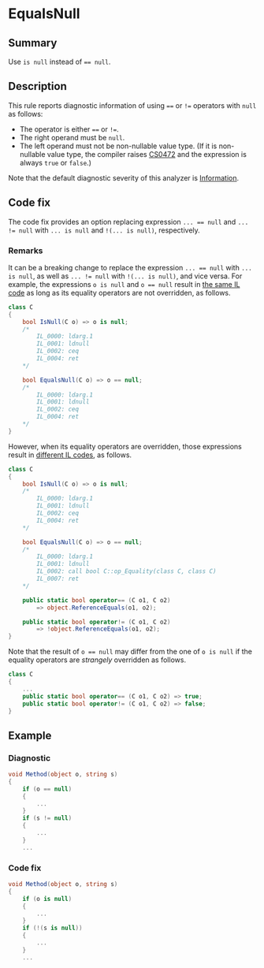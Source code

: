# EqualsNull

## Summary

Use `is null` instead of `== null`.

## Description

This rule reports diagnostic information of using `==` or `!=` operators
with `null` as follows:

- The operator is either `==` or `!=`.
- The right operand must be `null`.
- The left operand must not be non-nullable value type. (If it is non-nullable
  value type, the compiler raises [CS0472][cs0472] and the expression is
  always `true` or `false`.)

Note that the default diagnostic severity of this analyzer is
[Information][diagnostic-severity].

## Code fix

The code fix provides an option replacing expression `... == null` and
`... != null` with `... is null` and `!(... is null)`, respectively.

### Remarks

It can be a breaking change to replace
the expression `... == null` with `... is null`,
as well as `... != null` with `!(... is null)`, and vice versa.
For example, the expressions `o is null` and `o == null` result in
[the same IL code](https://sharplab.io/#v2:EYLgtghgzgLgpgJwDQxASwDYB8ACAmAAgGEBYAKAG9yCaDgB7ejAgSSgDkBXDDACiIL0AlNVpiAvAD5BBNFAIA7bhgDc5UTQZMCAUQCOnCBg7L+gkWTETp9AuPGLlasgF9yQA===)
as long as its equality operators are not overridden, as follows.

```cs
class C
{
    bool IsNull(C o) => o is null;
    /*
        IL_0000: ldarg.1
        IL_0001: ldnull
        IL_0002: ceq
        IL_0004: ret
    */

    bool EqualsNull(C o) => o == null;
    /*
        IL_0000: ldarg.1
        IL_0001: ldnull
        IL_0002: ceq
        IL_0004: ret
    */
}
```

However, when its equality operators are overridden, those expressions result in
[different IL codes](https://sharplab.io/#v2:EYLgtghgzgLgpgJwDQxASwDYB8ACAmAAgGEBYAKAG9yCaDgB7ejAgSSgDkBXDDACiIL0AlNVpiAvAD5BBNFAIA7bhgDc5UTQZMCAUQCOnCBg7L+gkWTETp9AuPGLlashoI4AzG4CMANjqNmegAHRAgYegR7AjN6LyRiQTwLK1opQWAAKzgAYxgAOgAlOAAzRDgFbLh9Q2NeWPj6JOdXD28/LUCQhDCIgEIHGLiExuSUu2le+kyc/KLShHLK6qMoOqGR5wBfciA==),
as follows.

```cs
class C
{
    bool IsNull(C o) => o is null;
    /*
        IL_0000: ldarg.1
        IL_0001: ldnull
        IL_0002: ceq
        IL_0004: ret
    */

    bool EqualsNull(C o) => o == null;
    /*
        IL_0000: ldarg.1
        IL_0001: ldnull
        IL_0002: call bool C::op_Equality(class C, class C)
        IL_0007: ret
    */

    public static bool operator== (C o1, C o2)
        => object.ReferenceEquals(o1, o2);

    public static bool operator!= (C o1, C o2)
        => !object.ReferenceEquals(o1, o2);
}
```

Note that
the result of `o == null` may differ from the one of `o is null`
if the equality operators are *strangely* overridden as follows.

```cs
class C
{
    ...
    public static bool operator== (C o1, C o2) => true;
    public static bool operator!= (C o1, C o2) => false;
}
```

## Example

### Diagnostic

```csharp
void Method(object o, string s)
{
    if (o == null)
    {
        ...
    }
    if (s != null)
    {
        ...
    }
    ...
```

### Code fix

```csharp
void Method(object o, string s)
{
    if (o is null)
    {
        ...
    }
    if (!(s is null))
    {
        ...
    }
    ...
```

[cs0472]:
  https://docs.microsoft.com/en-us/dotnet/csharp/misc/cs0472
[diagnostic-severity]:
  https://docs.microsoft.com/en-us/dotnet/api/microsoft.codeanalysis.diagnosticseverity?view=roslyn-dotnet
